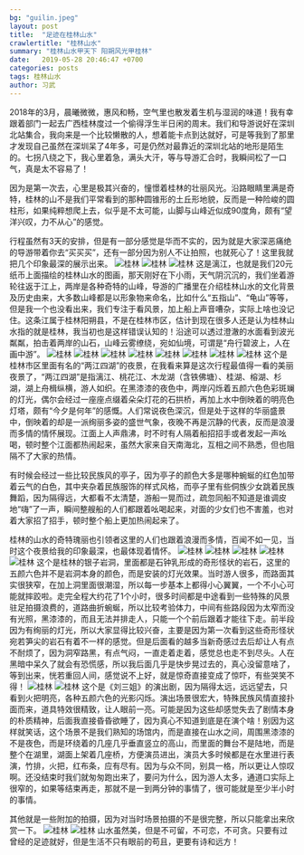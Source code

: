 ```yaml
---
bg: "guilin.jpeg"
layout: post
title:  "足迹在桂林山水"
crawlertitle: "桂林山水"
summary: "桂林山水甲天下 阳朔风光甲桂林"
date:   2019-05-28 20:46:47 +0700
categories: posts
tags: 桂林山水
author: 习武
---
```

2018年的3月，晨曦微微，惠风和畅，空气里也散发着生机与湿润的味道！我有幸跟着部门一起去广西桂林度过一个偷得浮生半日闲的周末。我们和导游说好在深圳北站集合，我向来是一个比较懒散的人，想着能卡点到达就好，可是等我到了那里才发现自己虽然在深圳呆了4年多，可是仍然对最靠近的深圳北站的地形是陌生的。七拐八绕之下，我心里着急，满头大汗，等与导游汇合时，我瞬间松了一口气，真是太不容易了！

因为是第一次去，心里是极其兴奋的，憧憬着桂林的壮丽风光。沿路眼睛里满是奇特，桂林的山不是我们平常看到的那种圆锥形的土丘形地貌，反而是一种险峻的圆柱形，如果纯粹想爬上去，似乎是不太可能，山脚与山峰近似成90度角，颇有“望洋兴叹，力不从心”的感觉。

行程虽然有3天的安排，但是有一部分感觉是华而不实的，因为就是大家深恶痛绝的导游带着你去“买买买”，还有一部分因为别人不让拍照，也就死心了！这里我就把几个印象最深的展示出来。
![桂林](/assets/images/guilin/guilin-1.jpeg)
![桂林](/assets/images/guilin/guilin-2.jpeg)
![桂林](/assets/images/guilin/guilin-3.jpeg)
这是漓江，也就是我们20元纸币上面描绘的桂林山水的图画，那天刚好在下小雨，天气阴沉沉的，我们坐着游轮往返于江上，两岸是各种奇特的山峰，导游的广播里在介绍桂林山水的文化背景及历史由来，大多数山峰都是以形象物来命名，比如什么“五指山”、“龟山”等等，但是我一个也没看出来，我们专注于看风景，加上船上声音嘈杂，实际上啥也没记住。这条江属于桂林阳朔县，不是在桂林市区，估计到现在很多人还是认为桂林山水指的就是桂林，我当初也是这样错误认知的！沿途可以透过澄澈的水面看到波光粼粼，拍击着两岸的山石，山峰云雾缭绕，宛如仙境，可谓是“舟行碧波上，人在画中游”。
![桂林](/assets/images/guilin/guilin-4.jpeg)
![桂林](/assets/images/guilin/guilin-5.jpeg)
![桂林](/assets/images/guilin/guilin-6.jpeg)
![桂林](/assets/images/guilin/guilin-7.jpeg)
![桂林](/assets/images/guilin/guilin-8.jpeg)
![桂林](/assets/images/guilin/guilin-9.jpeg)
![桂林](/assets/images/guilin/guilin-10.jpeg)
![桂林](/assets/images/guilin/guilin-11.jpeg)
这个是桂林市区里面有名的“两江四湖”的夜景，在我看来算是这次行程最值得一看的美丽夜景了，“两江四湖”是指漓江、桃花江、木龙湖（含铁佛塘）、桂湖、榕湖、杉湖，湖上舟楫纵横，游人如织。在黑漆漆的夜色中，两岸闪烁着五颜六色色彩斑斓的灯光，偶尔会经过一座座点缀着朵朵灯花的石拱桥，再加上水中倒映着的明亮色灯塔，颇有“今夕是何年”的感慨。人们常说夜色深沉，但是处于这样的华丽盛景中，倒映着的却是一派绚丽多姿的盛世气象，夜晚不再是沉静的代表，反而是浪漫而多情的情怀展现。江面上人声鼎沸，时不时有人隔着船招招手或者发起一声吆喝，顿时整个江面都热闹起来，虽然大家来自天南海北，互相之间不熟悉，但也阻隔不了大家的热情。

有时候会经过一些比较民族风的亭子，因为亭子的颜色大多是哪种蜿蜒的红色加带着云气的白色，其中夹杂着民族服饰的样式风格，而亭子里有些侗族少女跳着民族舞蹈，因为隔得远，大都看不太清楚，游船一晃而过，疏忽同船不知道是谁调皮地“嗨”了一声，瞬间整艘船的人们都跟着吆喝起来，对面的少女们也不害羞，也对着大家招了招手，顿时整个船上更加热闹起来了。

桂林的山水的奇特瑰丽也引领者这里的人们也跟着浪漫而多情，百闻不如一见，当时这个夜景给我的印象最深，也最体现着情怀。
![桂林](/assets/images/guilin/guilin-12.jpeg)
![桂林](/assets/images/guilin/guilin-13.jpeg)
![桂林](/assets/images/guilin/guilin-14.jpeg)
![桂林](/assets/images/guilin/guilin-15.jpeg)
![桂林](/assets/images/guilin/guilin-16.jpeg)
这个是桂林的银子岩洞，里面都是石钟乳形成的奇形怪状的岩石，这里的五颜六色并不是岩洞本身的颜色，而是安装的灯光效果。当时游人很多，而路面其实很狭窄，在加上洞里面很潮湿，所以每一步基本上都得小心翼翼，一个不小心可能就摔跤啦。走完全程大约花了1个小时，很多时间都是中途看到一些特殊的风景驻足拍摄浪费的，道路曲折蜿蜒，所以比较考验体力，中间有些路段因为太窄而没有光照，黑漆漆的，而且无法并排走人，只能一个个前后跟着才能往下走。前半段因为有绚丽的灯光，所以大家显得比较兴奋，主要是因为第一次看到这些奇形怪状宛若笋尖的岩石有着不一样的感觉。但是后面看的越多当新奇感过去后却让人有点不耐烦了，因为洞窄路黑，有点气闷，一直走着走着，感觉总也走不到尽头。人在黑暗中呆久了就会有恐慌感，所以我后面几乎是快步晃过去的，真心没留意啥了，等到出来，恍若重回人间，感觉说不上好，就是惊奇直接变成了惊吓，有些哭笑不得！
![桂林](/assets/images/guilin/guilin-17.jpeg)
![桂林](/assets/images/guilin/guilin-18.jpeg)
这个是《刘三姐》的演出剧，因为隔得太远，远远望去，只看到火把明亮，各种五颜六色的光影闪烁。演出场景很宏大，特殊民族风情直接扑面而来，道具特效很精致，让人眼前一亮。可能是因为这些却感觉失去了剧情本身的朴质精神，后面我直接昏昏欲睡了，因为真心不知道到底是在演个啥！别因为这样就笑话，这个场景不是我们熟知的场馆内，而是直接在山水之间，周围黑漆漆的不是夜色，而是环绕着的几座几乎垂直竖立的高山，而里面的舞台不是陆地，而是整个在湖里，湖面上架着几座桥，方便演员进出，演员大多时候都是在水里进行表演，竹排，火把，红布条，应有尽有。因为与众不同，别具一格，所以更让人惊叹啊。还没结束时我们就匆匆跑出来了，要问为什么，因为游人太多，通道口实际上很窄的，如果等结束再走，那就不是一到两分钟的事情了，很可能就是至少半小时的事情。

其他就是一些附加的拍摄，因为对当时场景拍摄的不是很完整，所以只能拿出来欣赏一下。
![桂林](/assets/images/guilin/guilin-19.jpeg)
![桂林](/assets/images/guilin/guilin-20.jpeg)
山水虽然美，但是不可留，不可恋，不可贪。只要有过曾经的足迹就好，但是生活不只有眼前的苟且，更要有诗和远方！
